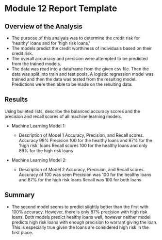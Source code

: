 # Module 12 Report Template

## Overview of the Analysis



* The purpose of this analyais was to determine the credit risk for 'healthy' loans and for 'high risk loans.'
* The models predict the credit worthiness of individuals based on their credit risk.
* The overall accurracy and precision were attempted to be predicted from the trained models.
* The data was read into a dataframe from the given csv file. Then the data was split into train and test pools. A logistic regression model was trained and then the data was tested from the resulting model. Predictions were then able to be made on the resulting data.

## Results

Using bulleted lists, describe the balanced accuracy scores and the precision and recall scores of all machine learning models.

* Machine Learning Model 1:
  * Description of Model 1 Accuracy, Precision, and Recall scores.
    Accuracy 99%
    Precision 100 for the healthy loans and 87% for the 'high risk' loans
    Recall scores 100 for the healthy loans and only 89% for the high risk loans



* Machine Learning Model 2:
  * Description of Model 2 Accuracy, Precision, and Recall scores.
    Accuracy of 100 was seen
    Precision was 100 for the healthy loans and 87% for the high risk loans
    Recall was 100 for both loans

## Summary


* The second model seems to predict slightly better than the first with 100% accuracy. However, there is only 87% precision with high risk loans. Both models predict healthy loans well, however neither model predicts high risk loans with enough precision to warrant giving the loan. This is especially true given the loans are considered high risk in the first place.


